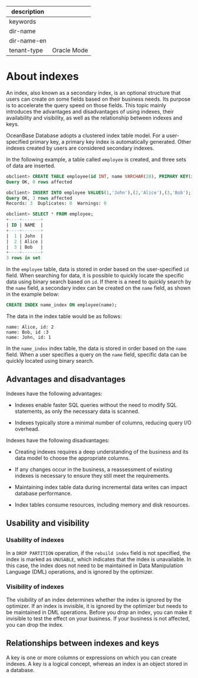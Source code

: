 |description||
|---|---|
|keywords||
|dir-name||
|dir-name-en||
|tenant-type|Oracle Mode|

# About indexes

An index, also known as a secondary index, is an optional structure that users can create on some fields based on their business needs. Its purpose is to accelerate the query speed on those fields. This topic mainly introduces the advantages and disadvantages of using indexes, their availability and visibility, as well as the relationship between indexes and keys.

OceanBase Database adopts a clustered index table model. For a user-specified primary key, a primary key index is automatically generated. Other indexes created by users are considered secondary indexes.

In the following example, a table called `employee` is created, and three sets of data are inserted.

```sql
obclient> CREATE TABLE employee(id INT, name VARCHAR(20), PRIMARY KEY(id));
Query OK, 0 rows affected

obclient> INSERT INTO employee VALUES(1,'John'),(2,'Alice'),(3,'Bob');
Query OK, 3 rows affected
Records: 3  Duplicates: 0  Warnings: 0

obclient> SELECT * FROM employee;
+----+-------+
| ID | NAME  |
+----+-------+
|  1 | John  |
|  2 | Alice |
|  3 | Bob   |
+----+-------+
3 rows in set
```

In the `employee` table, data is stored in order based on the user-specified `id` field. When searching for data, it is possible to quickly locate the specific data using binary search based on `id`. If there is a need to quickly search by the `name` field, a secondary index can be created on the `name` field, as shown in the example below:

```sql
CREATE INDEX name_index ON employee(name);
```

The data in the index table would be as follows:

```plain
name: Alice, id: 2
name: Bob, id :3
name: John, id: 1
```

In the `name_index` index table, the data is stored in order based on the `name` field. When a user specifies a query on the `name` field, specific data can be quickly located using binary search.

## Advantages and disadvantages

Indexes have the following advantages:

* Indexes enable faster SQL queries without the need to modify SQL statements, as only the necessary data is scanned.

* Indexes typically store a minimal number of columns, reducing query I/O overhead.

Indexes have the following disadvantages:

* Creating indexes requires a deep understanding of the business and its data model to choose the appropriate columns.

* If any changes occur in the business, a reassessment of existing indexes is necessary to ensure they still meet the requirements.

* Maintaining index table data during incremental data writes can impact database performance.

* Index tables consume resources, including memory and disk resources.

## Usability and visibility

### Usability of indexes

In a `DROP PARTITION` operation, if the `rebuild index` field is not specified, the index is marked as `UNUSABLE`, which indicates that the index is unavailable. In this case, the index does not need to be maintained in Data Manipulation Language (DML) operations, and is ignored by the optimizer.

### Visibility of indexes

The visibility of an index determines whether the index is ignored by the optimizer. If an index is invisible, it is ignored by the optimizer but needs to be maintained in DML operations. Before you drop an index, you can make it invisible to test the effect on your business. If your business is not affected, you can drop the index.

## Relationships between indexes and keys

A key is one or more columns or expressions on which you can create indexes. A key is a logical concept, whereas an index is an object stored in a database.
